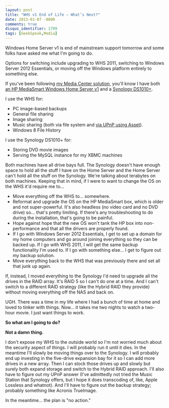 ```yaml
---
layout: post
title: "WHS v1 End of Life – What’s Next?"
date: 2013-01-07 -0800
comments: true
disqus_identifier: 1799
tags: [GeekSpeak,Media]
---
```

Windows Home Server v1 is end of mainstream support tomorrow and some
folks have asked me what I'm going to do.

Options for switching include upgrading to WHS 2011, switching to
Windows Server 2012 Essentials, or moving off the Windows platform
entirely to something else.

If you've been following [my Media Center
solution](/archive/2008/09/30/overview-of-my-media-center-solution.aspx),
you'll know I have both [an HP MediaSmart Windows Home Server
v1](/archive/2008/08/25/windows-home-server-first-impressions.aspx) and
a [Synology
DS1010+](/archive/2010/05/20/moving-to-a-synology-ds1010.aspx).

I use the WHS for:

-   PC image-based backups
-   General file sharing
-   Image sharing
-   Music sharing (both via file system and [via UPnP using
    Asset](/archive/2009/08/11/stream-more-music-from-windows-home-server-with-asset-upnp.aspx)).
-   Windows 8 File History

I use the Synology DS1010+ for:

-   Storing DVD movie images
-   Serving the MySQL instance for my XBMC machines

Both machines have all drive bays full. The Synology doesn't have enough
space to hold all the stuff I have on the Home Server and the Home
Server can't hold all the stuff on the Synology. We're talking about
terabytes on both machines. Keeping that in mind, if I were to want to
change the OS on the WHS it'd require me to…

-   Move everything off the WHS to… somewhere.
-   Reformat and upgrade the OS on the HP MediaSmart box, which is older
    and not super-powerful. It's also headless (no video card and no DVD
    drive) so… that's pretty limiting. If there's any troubleshooting to
    do during the installation, that's going to be painful.
-   Hope against hope that the new OS won't tank the HP box into
    non-performance and that all the drivers are properly found.
-   If I go with Windows Server 2012 Essentials, I get to set up a
    domain for my home computers and go around joining everything so
    they can be backed up. If I go with WHS 2011, I will get the same
    backup functionality I'm used to. If I go with something else… I get
    to figure out my backup solution.
-   Move everything back to the WHS that was previously there and set
    all that junk up again.

If, instead, I moved everything to the Synology I'd need to upgrade all
the drives in the RAID array. It's RAID 5 so I can't do one at a time.
And I can't switch to a different RAID strategy (like the Hybrid RAID
they provide) without moving everything off the NAS and back on.

UGH. There was a time in my life where I had a bunch of time at home and
loved to tinker with things. Now… it takes me two nights to watch a
two-hour movie. I just want things to work.

**So what am I going to do?**

**Not a damn thing.**

I don't expose my WHS to the outside world so I'm not worried much about
the security aspect of things. I will probably run it until it dies. In
the meantime I'll slowly be moving things over to the Synology. I will
probably end up investing in the five-drive expansion bay for it so I
can add more drives in a new array. Then I can stock those drives up and
slowly but surely both expand storage and switch to the Hybrid RAID
approach. I'll also have to figure out my UPnP answer (I've admittedly
not tried the Music Station that Synology offers, but I hope it does
transcoding of, like, Apple Lossless and whatnot). And I'll have to
figure out the backup strategy; probably something like Acronis
TrueImage.

In the meantime… the plan is "no action."

